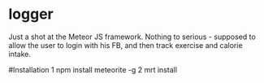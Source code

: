 logger
======
Just a shot at the Meteor JS framework.
Nothing to serious - supposed to allow the user to login with his FB, and then track exercise and calorie intake.

#Installation
 1 npm install meteorite -g
 2 mrt install
